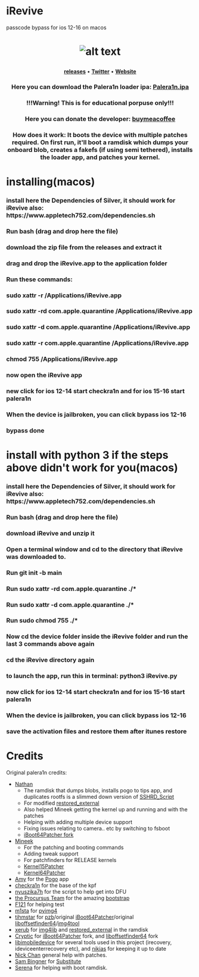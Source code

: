 # iRevive
passcode bypass for ios 12-16 on macos
<h1 align="center">


![alt text](https://github.com/Hackt1vator/iRevive/blob/main/demoing.png)

</h1>
<p align="center">
    <strong><a href="https://github.com/Hackt1vator/iRevive/releases/">releases</a></strong>
    •
    <strong><a href="https://twitter.com/hackt1vator">Twitter</a></strong>
    •
    <strong><a   href="https://hackt1vator.github.io">Website</a></strong>
<h3 align="center">Here you can download the Palera1n loader ipa: <strong><a href="https://nightly.link/palera1n/loader/workflows/build/main/palera1n.zip">Palera1n.ipa</a></strong></h3>
<h3 align="center">!!!Warning! This is for educational porpuse only!!!</h3>
<h3 align="center">Here you can donate the developer: <strong><a href="https://www.buymeacoffee.com/Hacktivator">buymeacoffee</a></strong></h3>
<h3 align="center">How does it work: It boots the device with multiple patches required. On first run, it'll boot a ramdisk which dumps your onboard blob, creates a fakefs (if using semi tethered), installs the loader app, and patches your kernel. </h3>

# installing(macos)

<h3 align"center">install here the Dependencies of Silver, it should work for iRevive also: https://www.appletech752.com/dependencies.sh
<h3 align"center">Run bash (drag and drop here the file)
<h3 align"center"><h3 align"center"><h3 align"center"><h3 align"center"><h3 align"center"><h3 align"center"><h3 align"center"><h3 align"center">download the zip file from the releases and extract it
<h3 align"center"><h3 align"center"><h3 align"center"><h3 align"center"><h3 align"center"><h3 align"center"><h3 align"center">drag and drop the iRevive.app to the application folder
<h3 align"center"><h3 align"center"><h3 align"center"><h3 align"center"><h3 align"center"><h3 align"center">Run these commands:
<h3 align"center"><h3 align"center"><h3 align"center"><h3 align"center"><h3 align"center">sudo xattr -r /Applications/iRevive.app
<h3 align"center"><h3 align"center"><h3 align"center"><h3 align"center">sudo xattr -rd com.apple.quarantine /Applications/iRevive.app
<h3 align"center"><h3 align"center"><h3 align"center">sudo xattr -d com.apple.quarantine /Applications/iRevive.app
<h3 align"center"><h3 align"center">sudo xattr -r com.apple.quarantine /Applications/iRevive.app
<h3 align"center">chmod 755 /Applications/iRevive.app
<h3 align"center">now open the iRevive app
<h3 align"center">new click for ios 12-14 start checkra1n and for ios 15-16 start palera1n
<h3 align"center">When the device is jailbroken, you can click bypass ios 12-16 
<h3 align"center">bypass done


# install with python 3 if the steps above didn't work for you(macos)

<h3 align"center">install here the Dependencies of Silver, it should work for iRevive also: https://www.appletech752.com/dependencies.sh
<h3 align"center">Run bash (drag and drop here the file)
<h3 align"center">download iRevive and unzip it
<h3 align"center">Open a terminal window and cd to the directory that iRevive was downloaded to.
<h3 align"center">Run git init -b main
<h3 align"center">Run sudo xattr -rd com.apple.quarantine ./*
<h3 align"center">Run sudo xattr -d com.apple.quarantine ./*
<h3 align"center">Run sudo chmod 755 ./*
<h3 align"center">Now cd the device folder inside the iRevive folder and run the last 3 commands above again
<h3 align"center">cd the iRevive directory again
<h3 align"center">to launch the app, run this in terminal:
python3 iRevive.py
<h3 align"center">now click for ios 12-14 start checkra1n and for ios 15-16 start palera1n
<h3 align"center">When the device is jailbroken, you can click bypass ios 12-16 
<h3 align"center">save the activation files and restore them after itunes restore




# Credits


Original palera1n credits:
- [Nathan](https://github.com/verygenericname)
    - The ramdisk that dumps blobs, installs pogo to tips app, and duplicates rootfs is a slimmed down version of [SSHRD_Script](https://github.com/verygenericname/SSHRD_Script)
    - For modified [restored_external](https://github.com/verygenericname/sshrd_SSHRD_Script)
    - Also helped Mineek getting the kernel up and running and with the patches
    - Helping with adding multiple device support
    - Fixing issues relating to camera.. etc by switching to fsboot
    - [iBoot64Patcher fork](https://github.com/verygenericname/iBoot64Patcher)
- [Mineek](https://github.com/mineek)
    - For the patching and booting commands
    - Adding tweak support
    - For patchfinders for RELEASE kernels
    - [Kernel15Patcher](https://github.com/mineek/PongoOS/tree/iOS15/checkra1n/Kernel15Patcher)
    - [Kernel64Patcher](https://github.com/mineek/Kernel64Patcher)
- [Amy](https://github.com/elihwyma) for the [Pogo](https://github.com/elihwyma/Pogo) app
- [checkra1n](https://github.com/checkra1n) for the base of the kpf
- [nyuszika7h](https://github.com/nyuszika7h) for the script to help get into DFU
- [the Procursus Team](https://github.com/ProcursusTeam) for the amazing [bootstrap](https://github.com/ProcursusTeam/Procursus)
- [F121](https://github.com/F121Live) for helping test
- [m1sta](https://github.com/m1stadev) for [pyimg4](https://github.com/m1stadev/PyIMG4)
- [tihmstar](https://github.com/tihmstar) for [pzb](https://github.com/tihmstar/partialZipBrowser)/original [iBoot64Patcher](https://github.com/tihmstar/iBoot64Patcher)/original [liboffsetfinder64](https://github.com/tihmstar/liboffsetfinder64)/[img4tool](https://github.com/tihmstar/img4tool)
- [xerub](https://github.com/xerub) for [img4lib](https://github.com/xerub/img4lib) and [restored_external](https://github.com/xerub/sshrd) in the ramdisk
- [Cryptic](https://github.com/Cryptiiiic) for [iBoot64Patcher](https://github.com/Cryptiiiic/iBoot64Patcher) fork, and [liboffsetfinder64](https://github.com/Cryptiiiic/liboffsetfinder64) fork
- [libimobiledevice](https://github.com/libimobiledevice) for several tools used in this project (irecovery, ideviceenterrecovery etc), and [nikias](https://github.com/nikias) for keeping it up to date
- [Nick Chan](https://github.com/asdfugil) general help with patches.
- [Sam Bingner](https://github.com/sbingner) for [Substitute](https://github.com/sbingner/substitute)
- [Serena](https://github.com/SerenaKit) for helping with boot ramdisk.
</p>

